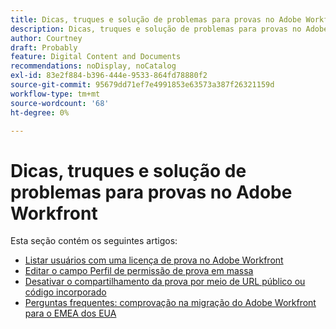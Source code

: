 ```yaml
---
title: Dicas, truques e solução de problemas para provas no Adobe Workfront
description: Dicas, truques e solução de problemas para provas no Adobe Workfront
author: Courtney
draft: Probably
feature: Digital Content and Documents
recommendations: noDisplay, noCatalog
exl-id: 83e2f884-b396-444e-9533-864fd78880f2
source-git-commit: 95679dd71ef7e4991853e63573a387f26321159d
workflow-type: tm+mt
source-wordcount: '68'
ht-degree: 0%

---
```


# Dicas, truques e solução de problemas para provas no Adobe Workfront

Esta seção contém os seguintes artigos:

* [Listar usuários com uma licença de prova no Adobe Workfront](../../../review-and-approve-work/proofing/tips-tricks-and-troubleshooting/report-which-users-have-proofing-license-in-wf.md)
* [Editar o campo Perfil de permissão de prova em massa](../../../review-and-approve-work/proofing/tips-tricks-and-troubleshooting/edit-proof-profile-bulk.md)
* [Desativar o compartilhamento da prova por meio de URL público ou código incorporado](../../../review-and-approve-work/proofing/tips-tricks-and-troubleshooting/disable-public-proofs.md)
* [Perguntas frequentes: comprovação na migração do Adobe Workfront para o EMEA dos EUA](../../../review-and-approve-work/proofing/tips-tricks-and-troubleshooting/faq-proofing-in-wf-us-to-emea-migration.md)

